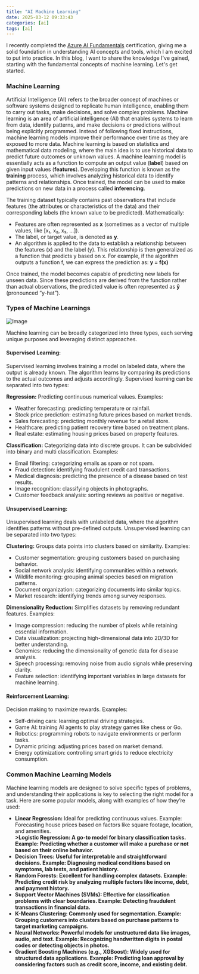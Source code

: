 ```yaml
---
title: "AI Machine Learning"
date: 2025-03-12 09:33:43
categories: [ai]
tags: [ai]
---
```


I recently completed the <a href="https://learn.microsoft.com/api/credentials/share/en-us/AamerSadiq-9608/90234AA9C5746E38?sharingId=4D3B72AC4C8C2E1D" target="_blank">Azure AI Fundamentals</a> certification,
giving me a solid foundation in understanding AI concepts and tools, which I am excited to put into practice.
In this blog, I want to share the knowledge I've gained, starting with the fundamental concepts of machine learning.
Let's get started.

<h3>Machine Learning</h3>
Artificial Intelligence (AI) refers to the broader concept of machines or software systems designed to replicate human intelligence, enabling them to carry out tasks, make decisions, and solve complex problems.
Machine learning is an area of artificial intelligence (AI) that enables systems to learn from data, identify patterns, and make decisions or predictions without being explicitly programmed. Instead of following fixed instructions, machine learning models improve their performance over time as they are exposed to more data.
Machine learning is based on statistics and mathematical data modeling, where the main idea is to use historical data to predict future outcomes or unknown values.
A machine learning model is essentially acts as a function to compute an output value (<span style="font-weight: bold;">label</span>) based on given input values (<span style="font-weight: bold;">features</span>). Developing this function is known as the <span style="font-weight: bold;">training</span> process, which involves analyzing historical data to identify patterns and relationships. Once trained, the model can be used to make predictions on new data in a process called <span style="font-weight: bold;">inferencing</span>.

The training dataset typically contains past observations that include features (the attributes or characteristics of the data) and their corresponding labels (the known value to be predicted). Mathematically:

<ul>
    <li>Features are often represented as <span style="font-weight: bold;">x</span> (sometimes as a vector of multiple values, like [x₁, x₂, x₃, ...]).</li>
    <li>The label, or target value, is denoted as <span style="font-weight: bold;">y</span>.</li>
    <li>An algorithm is applied to the data to establish a relationship between the features (x) and the label (y). This relationship is then generalized as a function that predicts y based on x. For example, if the algorithm outputs a function f, we can express the prediction as: <span style="font-weight: bold;">y = f(x)</span></li>
</ul>

Once trained, the model becomes capable of predicting new labels for unseen data. Since these predictions are derived from the function rather than actual observations, the predicted value is often represented as <span style="font-weight: bold;">ŷ</span> (pronounced “y-hat”).

<h3>Types of Machine Learnings </h3>

<img src="{{ site.baseurl }}/images/blog/ai-basics/types-of-machine-learnings.png" class="fullsize-image" alt="Image">

Machine learning can be broadly categorized into three types, each serving unique purposes and leveraging distinct approaches.

<h4>Supervised Learning:</h4>
Supervised learning involves training a model on labeled data, where the output is already known. The algorithm learns by comparing its predictions to the actual outcomes and adjusts accordingly. Supervised learning can be separated into two types:

<span style="font-weight: bold;">Regression:</span>
Predicting continuous numerical values. Examples:

<ul>
    <li>Weather forecasting: predicting temperature or rainfall.</li>
    <li>Stock price prediction: estimating future prices based on market trends.</li>
    <li>Sales forecasting: predicting monthly revenue for a retail store.</li>
    <li>Healthcare: predicting patient recovery time based on treatment plans.</li>
    <li>Real estate: estimating housing prices based on property features.</li>
</ul>

<span style="font-weight: bold;">Classification:</span>
Categorizing data into discrete groups. It can be subdivided into binary and multi classification. Examples:

<ul>
    <li>Email filtering: categorizing emails as spam or not spam.</li>
    <li>Fraud detection: identifying fraudulent credit card transactions.</li>
    <li>Medical diagnosis: predicting the presence of a disease based on test results.</li>
    <li>Image recognition: classifying objects in photographs.</li>
    <li>Customer feedback analysis: sorting reviews as positive or negative.</li>
</ul>

<h4>Unsupervised Learning:</h4>
Unsupervised learning deals with unlabeled data, where the algorithm identifies patterns without pre-defined outputs. Unsupervised learning can be separated into two types:

<span style="font-weight: bold;">Clustering:</span>
Groups data points into clusters based on similarity. Examples:

<ul>
    <li>Customer segmentation: grouping customers based on purchasing behavior.</li>
    <li>Social network analysis: identifying communities within a network.</li>
    <li>Wildlife monitoring: grouping animal species based on migration patterns.</li>
    <li>Document organization: categorizing documents into similar topics.</li>
    <li>Market research: identifying trends among survey responses.</li>
</ul>

<span style="font-weight: bold;">Dimensionality Reduction:</span>
Simplifies datasets by removing redundant features. Examples:

<ul>
    <li>Image compression: reducing the number of pixels while retaining essential information.</li>
    <li>Data visualization: projecting high-dimensional data into 2D/3D for better understanding.</li>
    <li>Genomics: reducing the dimensionality of genetic data for disease analysis.</li>
    <li>Speech processing: removing noise from audio signals while preserving clarity.</li>
    <li>Feature selection: identifying important variables in large datasets for machine learning.</li>
</ul>

<h4>Reinforcement Learning:</h4>
Decision making to maximize rewards. Examples:
<ul>
    <li>Self-driving cars: learning optimal driving strategies.</li>
    <li>Game AI: training AI agents to play strategy games like chess or Go.</li>
    <li>Robotics: programming robots to navigate environments or perform tasks.</li>
    <li>Dynamic pricing: adjusting prices based on market demand.</li>
    <li>Energy optimization: controlling smart grids to reduce electricity consumption.</li>
</ul>

<h3>Common Machine Learning Models</h3>
Machine learning models are designed to solve specific types of problems, and understanding their applications is key to selecting the right model for a task. Here are some popular models, along with examples of how they’re used:
<ul>
    <li><span style="font-weight: bold;">Linear Regression: </span>Ideal for predicting continuous values. Example: Forecasting house prices based on factors like square footage, location, and amenities.</li>
    <li<span style="font-weight: bold;">>Logistic Regression: </span>A go-to model for binary classification tasks. Example: Predicting whether a customer will make a purchase or not based on their online behavior.</li>
    <li><span style="font-weight: bold;">Decision Trees: </span>Useful for interpretable and straightforward decisions. Example: Diagnosing medical conditions based on symptoms, lab tests, and patient history.</li>
    <li><span style="font-weight: bold;">Random Forests: </span>Excellent for handling complex datasets. Example: Predicting credit risk by analyzing multiple factors like income, debt, and payment history.</li>
    <li><span style="font-weight: bold;">Support Vector Machines (SVMs): </span>Effective for classification problems with clear boundaries. Example: Detecting fraudulent transactions in financial data.</li>
    <li><span style="font-weight: bold;">K-Means Clustering: </span>Commonly used for segmentation. Example: Grouping customers into clusters based on purchase patterns to target marketing campaigns.</li>
    <li><span style="font-weight: bold;">Neural Networks: </span>Powerful models for unstructured data like images, audio, and text. Example: Recognizing handwritten digits in postal codes or detecting objects in photos.</li>
    <li><span style="font-weight: bold;">Gradient Boosting Machines (e.g., XGBoost): </span>Widely used for structured data applications. Example: Predicting loan approval by considering factors such as credit score, income, and existing debt.</li>
</ul>
